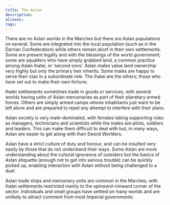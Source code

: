 ```yaml
---
title: The Aslan
description: 
aliases: 
tags:
---
```

There are no Aslan worlds in the Marches but there are Aslan populations on several. Some are integrated into the local population (such as in the Darrian Confederation) while others remain aloof in their own settlements. Some are present legally and with the blessings of the world government; some are squatters who have simply grabbed land, a common practice among Aslan ihatei, or ‘second sons’. Aslan males value land ownership very highly but only the primary heir inherits. Some males are happy to serve their clan in a subordinate role. The ihatei are the others; those who have set out to make their own fortune.

Ihatei settlements sometimes trade in goods or services, with several worlds having units of Aslan mercenaries as part of their planetary armed forces. Others are simply armed camps whose inhabitants just want to be left alone and are prepared to repel any attempt to interfere with their plans.

Aslan society is very male-dominated, with females taking supporting roles as managers, technicians and scientists while the males are pilots, soldiers and leaders. This can make them difficult to deal with but, in many ways, Aslan are easier to get along with than Sword Worlders.

Aslan have a strict culture of duty and honour, and can be insulted very easily by those that do not understand their ways. Some Aslan are more understanding about the cultural ignorance of outsiders but the basics of Aslan etiquette (enough not to get into serious trouble) can be quickly picked up, enabling interaction with Aslan without being challenged to a duel.

Aslan trade ships and mercenary units are common in the Marches, with ihatei settlements restricted mainly to the spinward-rimward corner of the sector. Individuals and small groups have settled on many worlds and are unlikely to attract comment from most Imperial governments.